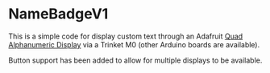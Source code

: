 # NameBadgeV1

This is a simple code for display custom text through an Adafruit [Quad Alphanumeric Display](https://www.adafruit.com/product/2158) via a Trinket M0 (other Arduino boards are available).

Button support has been added to allow for multiple displays to be available.
